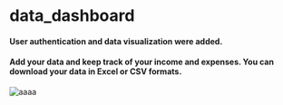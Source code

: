 # data_dashboard

####  User authentication and data visualization were added.
####  Add your data and keep track of your income and expenses. You can download your data in Excel or CSV formats. 

![aaaa](https://user-images.githubusercontent.com/59448862/166572271-3036103b-cf12-439a-be56-4fa94a82095a.PNG)
